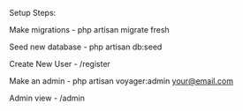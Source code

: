 Setup Steps:

Make migrations - php artisan migrate fresh

Seed new database - php artisan db:seed

Create New User - /register

Make an admin - php artisan voyager:admin your@email.com

Admin view - /admin